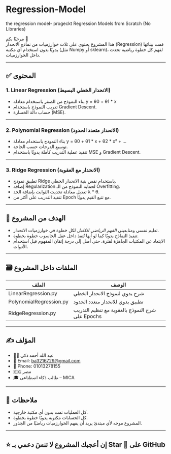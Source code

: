 # Regression-Model
the regression model- progeckt
Regression Models from Scratch (No Libraries)

مرحبًا بكم 👋  
هذا المشروع يحتوي على ثلاث خوارزميات من نماذج الانحدار (Regression) قمت ببنائها يدويًا بدون استخدام أي مكتبة (مثل Numpy أو sklearn)، لفهم كل خطوة رياضية تحدث داخل الخوارزميات.

---

## ✅ المحتوى

### 1. Linear Regression (الانحدار الخطي البسيط)
- بناء النموذج من الصفر باستخدام معادلة y = θ0 + θ1 * x
- تدريب النموذج باستخدام Gradient Descent.
- حساب دالة الخسارة (MSE).
  

---

### 2. Polynomial Regression (الانحدار متعدد الحدود)
- بناء النموذج باستخدام معادلة y = θ0 + θ1 * x + θ2 * x² + ...
- توسيع الدرجات حسب الحاجة.
- تنفيذ عملية التدريب كاملة يدويًا باستخدام MSE و Gradient Descent.

---

### 3. Ridge Regression (الانحدار مع العقوبة)
- تطبيق نموذج Ridge باستخدام نفس بنية الانحدار الخطي.
- إضافة Regularization لحماية النموذج من الـ Overfitting.
- تعديل معادلة تحديث الثوابت بإضافة الحد λ * θ.
- تنفيذ التدريب على أكثر من Epoch مع تتبع القيم يدويًا.

---

## 🧠 الهدف من المشروع

- تعليم نفسي ومتابعيني *الفهم الرياضي الكامل* لكل خطوة في خوارزميات الانحدار.
- تنفيذ النماذج يدويًا كما لو أنها تُنفذ داخل عقل الحاسوب خطوة بخطوة.
- الابتعاد عن المكتبات الجاهزة لفترة، حتى أصل إلى درجة إتقان المفهوم قبل استخدام الأدوات.

---

## 🗃️ الملفات داخل المشروع

| الملف | الوصف |
|-------|-------|
| LinearRegression.py | شرح يدوي لنموذج الانحدار الخطي |
| PolynomialRegression.py | تطبيق يدوي للانحدار متعدد الحدود |
| RidgeRegression.py | شرح النموذج بالعقوبة مع تنظيم التدريب على Epochs |

---

## ✍️ المؤلف

- 👨‍💻 عبد الله أحمد ذكي  
- 📧 Email: ba3216729@gmail.com  
- 📱 Phone: 01013278155  
- 🇪🇬 مصر  
- 🎓 طالب ذكاء اصطناعي – MICA

---

## 📌 ملاحظات

- كل العمليات تمت بدون أي مكتبة خارجية.
- كل الحسابات مكتوبة يدويًا خطوة بخطوة.
- المشروع موجه لأي مبتدئ يريد أن يفهم الخوارزميات رياضيًا من الجذور.

---

## ⭐️ إن أعجبك المشروع لا تنسَ دعمي بـ Star 🌟 على GitHub
